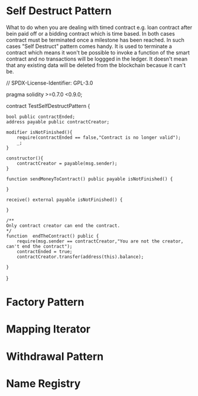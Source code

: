 # Self Destruct Pattern

What to do when you are dealing with timed contract e.g. loan contract after bein paid off or a bidding contract which is time based. In both cases contract must be terminated once a milestone has been reached. In such cases "Self Destruct" pattern comes handy. It is used to terminate a contract which means it won't be possible to invoke a function of the smart contract and no transactions will be loggged in the ledger. It doesn't mean that any existing data will be deleted from the blockchain becasue it can't be. 

// SPDX-License-Identifier: GPL-3.0

pragma solidity >=0.7.0 <0.9.0;

contract TestSelfDestructPattern {
      
    bool public contractEnded;
    address payable public contractCreator;

    modifier isNotFinished(){
        require(contractEnded == false,"Contract is no longer valid");
        _;
    }

    constructor(){
        contractCreator = payable(msg.sender);
    }

    function sendMoneyToContract() public payable isNotFinished() {

    }

    receive() external payable isNotFinished() {

    }

    /**
    Only contract creator can end the contract.
    */
    function  endTheContract() public {
        require(msg.sender == contractCreator,"You are not the creator, can't end the contract");
        contractEnded = true;
        contractCreator.transfer(address(this).balance);

    }

}


# Factory Pattern

# Mapping Iterator

# Withdrawal Pattern

# Name Registry


